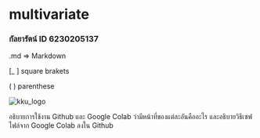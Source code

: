 # multivariate

### กัลยารัตน์ ID 6230205137

.md => Markdown

[_ ] square brakets

( ) parenthese

![kku_logo](KKUlogo.png)

อธิบายการใช้งาน Github และ Google Colab ว่ามีหน้าที่ของแต่ละอันคืออะไร และอธิบายวิธีเซฟไฟล์จาก Google Colab ลงใน Github

